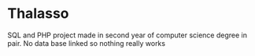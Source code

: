 # Thalasso

SQL and PHP project made in second year of computer science degree in pair. No data base linked so nothing really works
